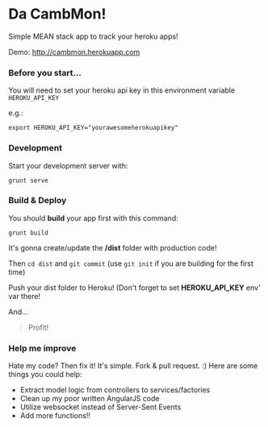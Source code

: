Da CambMon!
===========

Simple MEAN stack app to track your heroku apps!

Demo: http://cambmon.herokuapp.com

### Before you start...

You will need to set your heroku api key in this environment variable `HEROKU_API_KEY`

e.g.:

```
export HEROKU_API_KEY="yourawesomeherokuapikey"
```

### Development

Start your development server with:

```
grunt serve
```

### Build & Deploy

You should **build** your app first with this command:

```
grunt build
```

It's gonna create/update the **/dist** folder with production code!

Then `cd dist` and `git commit` (use `git init` if you are building for
the first time)

Push your dist folder to Heroku! (Don't forget to set **HEROKU_API_KEY** env' var there!

And...

> Profit!

### Help me improve

Hate my code? Then fix it! It's simple. Fork & pull request. :)
Here are some things you could help:

* Extract model logic from controllers to services/factories
* Clean up my poor written AngularJS code
* Utilize websocket instead of Server-Sent Events
* Add more functions!!

